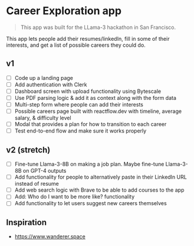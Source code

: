 # Career Exploration app

> This app was built for the LLama-3 hackathon in San Francisco.

This app lets people add their resumes/linkedIn, fill in some of their interests, and get a list of possible careers they could do.

## v1

- [ ] Code up a landing page
- [ ] Add authentication with Clerk
- [ ] Dashboard screen with upload functionality using Bytescale
- [ ] Use PDF parsing logic & add it as context along with the form data
- [ ] Multi-step form where people can add their interests
- [ ] Possible careers page built with reactflow.dev with timeline, average salary, & difficulty level
- [ ] Modal that provides a plan for how to transition to each career
- [ ] Test end-to-end flow and make sure it works properly

## v2 (stretch)

- [ ] Fine-tune Llama-3-8B on making a job plan. Maybe fine-tune Llama-3-8B on GPT-4 outputs
- [ ] Add functionality for people to alternatively paste in their LinkedIn URL instead of resume
- [ ] Add web search logic with Brave to be able to add courses to the app
- [ ] Add: Who do I want to be more like? functionality
- [ ] Add functionality to let users suggest new careers themselves

## Inspiration

- https://www.wanderer.space
